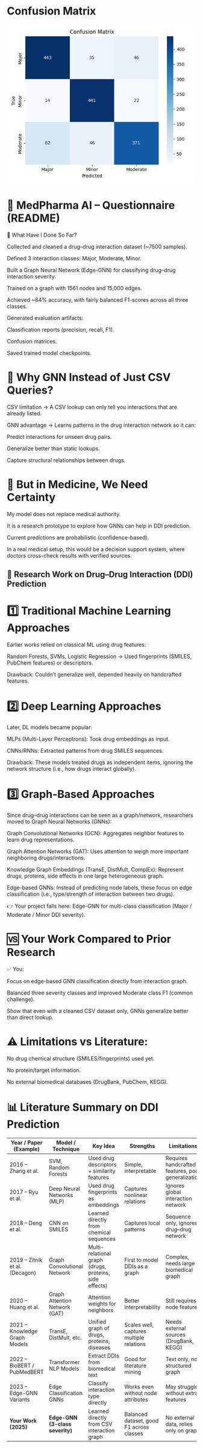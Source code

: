 # Confusion Matrix

![Confusion Matrix](confusion_matrix.png)


# 📘 MedPharma AI – Questionnaire (README)
🔹 What Have I Done So Far?

Collected and cleaned a drug–drug interaction dataset (~7500 samples).

Defined 3 interaction classes: Major, Moderate, Minor.

Built a Graph Neural Network (Edge-GNN) for classifying drug–drug interaction severity.

Trained on a graph with 1561 nodes and 15,000 edges.

Achieved ~84% accuracy, with fairly balanced F1-scores across all three classes.

Generated evaluation artifacts:

Classification reports (precision, recall, F1).

Confusion matrices.

Saved trained model checkpoints.

# 🔹 Why GNN Instead of Just CSV Queries?

CSV limitation → A CSV lookup can only tell you interactions that are already listed.

GNN advantage → Learns patterns in the drug interaction network so it can:

Predict interactions for unseen drug pairs.

Generalize better than static lookups.

Capture structural relationships between drugs.

# 🔹 But in Medicine, We Need Certainty

My model does not replace medical authority.

It is a research prototype to explore how GNNs can help in DDI prediction.

Current predictions are probabilistic (confidence-based).

In a real medical setup, this would be a decision support system, where doctors cross-check results with verified sources.


## 📖 Research Work on Drug–Drug Interaction (DDI) Prediction
# 1️⃣ Traditional Machine Learning Approaches

Earlier works relied on classical ML using drug features:

Random Forests, SVMs, Logistic Regression → Used fingerprints (SMILES, PubChem features) or descriptors.

Drawback: Couldn’t generalize well, depended heavily on handcrafted features.

# 2️⃣ Deep Learning Approaches

Later, DL models became popular:

MLPs (Multi-Layer Perceptrons): Took drug embeddings as input.

CNNs/RNNs: Extracted patterns from drug SMILES sequences.

Drawback: These models treated drugs as independent items, ignoring the network structure (i.e., how drugs interact globally).

# 3️⃣ Graph-Based Approaches 

Since drug–drug interactions can be seen as a graph/network, researchers moved to Graph Neural Networks (GNNs):

Graph Convolutional Networks (GCN): Aggregates neighbor features to learn drug representations.

Graph Attention Networks (GAT): Uses attention to weigh more important neighboring drugs/interactions.

Knowledge Graph Embeddings (TransE, DistMult, ComplEx): Represent drugs, proteins, side effects in one large heterogeneous graph.

Edge-based GNNs: Instead of predicting node labels, these focus on edge classification (i.e., type/strength of interaction between two drugs).

👉 Your project falls here: Edge-GNN for multi-class classification (Major / Moderate / Minor DDI severity).


# 🆚 Your Work Compared to Prior Research

✅ You:

Focus on edge-based GNN classification directly from interaction graph.

Balanced three severity classes and improved Moderate class F1 (common challenge).

Show that even with a cleaned CSV dataset only, GNNs generalize better than direct lookup.

# ⚠️ Limitations vs Literature:

No drug chemical structure (SMILES/fingerprints) used yet.

No protein/target information.

No external biomedical databases (DrugBank, PubChem, KEGG).



# 📊 Literature Summary on DDI Prediction  

| Year / Paper (Example)       | Model / Technique              | Key Idea                                           | Strengths                                | Limitations                                   |
|-------------------------------|--------------------------------|----------------------------------------------------|-------------------------------------------|-----------------------------------------------|
| 2016 – Zhang et al.           | SVM, Random Forests            | Used drug descriptors + similarity features        | Simple, interpretable                      | Requires handcrafted features, poor generalization |
| 2017 – Ryu et al.             | Deep Neural Networks (MLP)     | Used drug fingerprints as embeddings               | Captures nonlinear relations               | Ignores global interaction network             |
| 2018 – Deng et al.            | CNN on SMILES                  | Learned directly from chemical sequences           | Captures local patterns                    | Sequence only, ignores drug–drug network       |
| 2019 – Zitnik et al. (Decagon)| Graph Convolutional Network    | Multi-relational graph (drugs, proteins, side effects) | First to model DDIs as a graph             | Complex, needs large biomedical graph          |
| 2020 – Huang et al.           | Graph Attention Network (GAT)  | Attention weights for neighbors                    | Better interpretability                    | Still requires node features                   |
| 2021 – Knowledge Graph Models | TransE, DistMult, etc.         | Unified graph of drugs, proteins, diseases         | Scales well, captures multiple relations   | Needs external sources (DrugBank, KEGG)        |
| 2022 – BioBERT / PubMedBERT   | Transformer NLP Models         | Extract DDIs from biomedical text                  | Good for literature mining                 | Text only, not structured graph                |
| 2023 – Edge-GNN Variants      | Edge Classification GNNs       | Classify interaction type directly                 | Works even without node attributes         | May struggle without extra features            |
| **Your Work (2025)**          | **Edge-GNN (3-class severity)**| Learned directly from CSV interaction graph        | Balanced dataset, good F1 across classes   | No external data, relies only on graph         |
